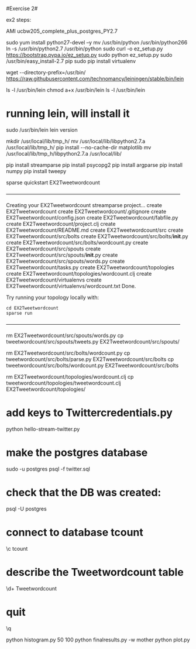 #Exercise 2#


ex2 steps:

AMI
ucbw205_complete_plus_postgres_PY2.7

sudo yum install python27-devel –y
mv /usr/bin/python /usr/bin/python266
ln -s /usr/bin/python2.7 /usr/bin/python
sudo curl -o ez_setup.py https://bootstrap.pypa.io/ez_setup.py
sudo python ez_setup.py
sudo /usr/bin/easy_install-2.7 pip
sudo pip install virtualenv


wget --directory-prefix=/usr/bin/ https://raw.githubusercontent.com/technomancy/leiningen/stable/bin/lein

ls -l /usr/bin/lein
chmod a+x /usr/bin/lein
ls -l /usr/bin/lein


# running lein, will install it
sudo /usr/bin/lein
lein version


mkdir /usr/local/lib/tmp_h/
mv /usr/local/lib/libpython2.7.a /usr/local/lib/tmp_h/
pip install --no-cache-dir matplotlib
mv /usr/local/lib/tmp_h/libpython2.7.a /usr/local/lib/


pip install streamparse
pip install psycopg2
pip install argparse
pip install numpy
pip install tweepy

sparse quickstart EX2Tweetwordcount

——————————————————————————————————

Creating your EX2Tweetwordcount streamparse project...
    create    EX2Tweetwordcount
    create    EX2Tweetwordcount/.gitignore
    create    EX2Tweetwordcount/config.json
    create    EX2Tweetwordcount/fabfile.py
    create    EX2Tweetwordcount/project.clj
    create    EX2Tweetwordcount/README.md
    create    EX2Tweetwordcount/src
    create    EX2Tweetwordcount/src/bolts
    create    EX2Tweetwordcount/src/bolts/__init__.py
    create    EX2Tweetwordcount/src/bolts/wordcount.py
    create    EX2Tweetwordcount/src/spouts
    create    EX2Tweetwordcount/src/spouts/__init__.py
    create    EX2Tweetwordcount/src/spouts/words.py
    create    EX2Tweetwordcount/tasks.py
    create    EX2Tweetwordcount/topologies
    create    EX2Tweetwordcount/topologies/wordcount.clj
    create    EX2Tweetwordcount/virtualenvs
    create    EX2Tweetwordcount/virtualenvs/wordcount.txt
Done.

Try running your topology locally with:

	cd EX2Tweetwordcount
	sparse run

——————————————————————————————————

rm EX2Tweetwordcount/src/spouts/words.py
cp tweetwordcount/src/spouts/tweets.py EX2Tweetwordcount/src/spouts/


rm EX2Tweetwordcount/src/bolts/wordcount.py
cp tweetwordcount/src/bolts/parse.py EX2Tweetwordcount/src/bolts
cp tweetwordcount/src/bolts/wordcount.py EX2Tweetwordcount/src/bolts

rm EX2Tweetwordcount/topologies/wordcount.clj
cp tweetwordcount/topologies/tweetwordcount.clj EX2Tweetwordcount/topologies/




# add keys to Twittercredentials.py

python hello-stream-twitter.py

# make the postgres database
sudo -u postgres psql -f twitter.sql


# check that the DB was created:
psql -U postgres

# connect to database tcount
\c tcount

# describe the Tweetwordcount table
\d+ Tweetwordcount

# quit
\q


python histogram.py 50 100
python finalresults.py -w mother
python plot.py



